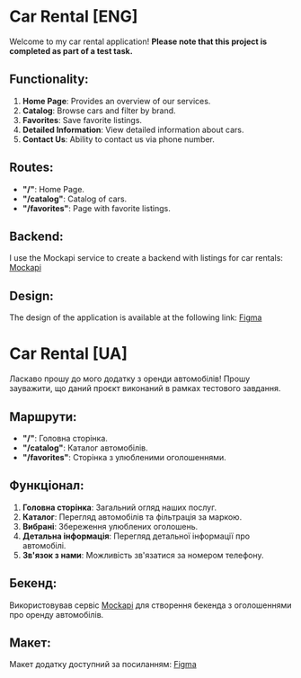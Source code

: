 # Car Rental [ENG]

Welcome to my car rental application!
**Please note that this project is completed as part of a test task.**

## Functionality:

1. **Home Page**: Provides an overview of our services.
2. **Catalog**: Browse cars and filter by brand.
3. **Favorites**: Save favorite listings.
4. **Detailed Information**: View detailed information about cars.
5. **Contact Us**: Ability to contact us via phone number.

## Routes:

- **"/"**: Home Page.
- **"/catalog"**: Catalog of cars.
- **"/favorites"**: Page with favorite listings.

## Backend:

I use the Mockapi service to create a backend with listings for car rentals: [Mockapi](https://mockapi.io/)

## Design:

The design of the application is available at the following link: [Figma](https://www.figma.com/file/XhC8FSCfAkraEF5l7Hx4fL/Test?type=design&node-id=0-1&mode=design&t=zjesZfSJZEmOJYae-0)



# Car Rental [UA]

Ласкаво прошу до мого додатку з оренди автомобілів!
Прошу зауважити, що даний проєкт виконаний в рамках тестового завдання.

## Маршрути:

- **"/"**: Головна сторінка.
- **"/catalog"**: Каталог автомобілів.
- **"/favorites"**: Сторінка з улюбленими оголошеннями.

## Функціонал:

1. **Головна сторінка**: Загальний огляд наших послуг.
2. **Каталог**: Перегляд автомобілів та фільтрація за маркою.
3. **Вибрані**: Збереження улюблених оголошень.
4. **Детальна інформація**: Перегляд детальної інформації про автомобілі.
5. **Зв'язок з нами**: Можливість зв'язатися за номером телефону.

## Бекенд:

Використовував сервіс [Mockapi](https://mockapi.io/) для створення бекенда з оголошеннями про оренду автомобілів.

## Макет:

Макет додатку доступний за посиланням: [Figma](https://www.figma.com/file/XhC8FSCfAkraEF5l7Hx4fL/Test?type=design&node-id=0-1&mode=design&t=zjesZfSJZEmOJYae-0)





